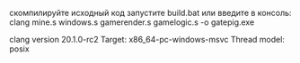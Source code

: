 
скомпилируйте исходный код
запустите build.bat или введите в консоль:
clang mine.s windows.s gamerender.s gamelogic.s -o gatepig.exe

clang version 20.1.0-rc2
Target: x86_64-pc-windows-msvc
Thread model: posix

